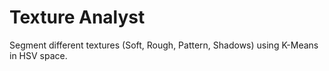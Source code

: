 # Texture Analyst

Segment different textures (Soft, Rough, Pattern, Shadows) using K-Means in HSV space.
